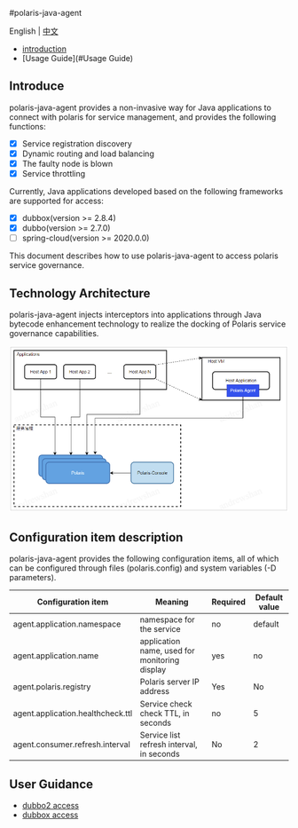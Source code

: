#polaris-java-agent

English | [中文](./README-zh.md)

- [introduction](#introduction)
- [Usage Guide](#Usage Guide)

## Introduce

polaris-java-agent provides a non-invasive way for Java applications to connect with polaris for service management, and provides the following functions:

- [x] Service registration discovery
- [x] Dynamic routing and load balancing
- [x] The faulty node is blown
- [x] Service throttling

Currently, Java applications developed based on the following frameworks are supported for access:

- [x] dubbox(version >= 2.8.4)
- [x] dubbo(version >= 2.7.0)
- [ ] spring-cloud(version >= 2020.0.0)

This document describes how to use polaris-java-agent to access polaris service governance.

## Technology Architecture

polaris-java-agent injects interceptors into applications through Java bytecode enhancement technology to realize the docking of Polaris service governance capabilities.

![](pic/arch.png)

## Configuration item description

polaris-java-agent provides the following configuration items, all of which can be configured through files (polaris.config) and system variables (-D parameters).

| Configuration item | Meaning | Required | Default value |
| --------------------------------- | ------------------------ | -------- | ------- |
| agent.application.namespace | namespace for the service | no | default |
| agent.application.name | application name, used for monitoring display | yes | no |
| agent.polaris.registry | Polaris server IP address | Yes | No |
| agent.application.healthcheck.ttl | Service check check TTL, in seconds | no | 5 |
| agent.consumer.refresh.interval | Service list refresh interval, in seconds | No | 2 |

## User Guidance

- [dubbo2 access](./polaris-agent-examples/dubbo2/README.md)
- [dubbox access](./polaris-agent-examples/dubbox/README.md)